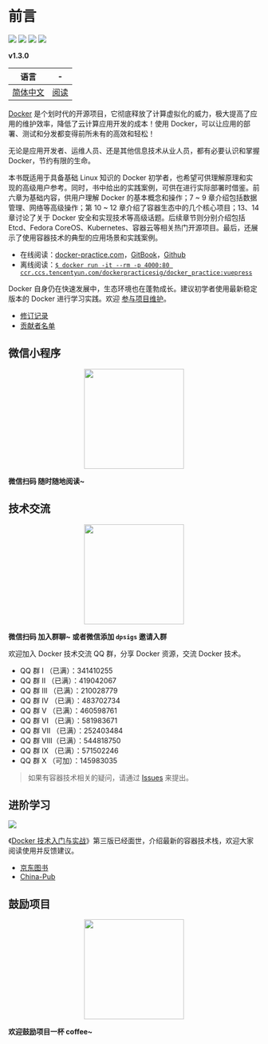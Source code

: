 # 前言

[![](https://img.shields.io/github/stars/yeasy/docker\_practice.svg?style=social\&label=Stars)](https://github.com/yeasy/docker\_practice) [![](https://img.shields.io/github/release/yeasy/docker\_practice/all.svg)](https://github.com/yeasy/docker\_practice/releases) [![](https://img.shields.io/badge/Based-Docker%20CE%20v20.10-blue.svg)](https://github.com/docker/docker-ce) [![](https://img.shields.io/badge/Docker%20%E6%8A%80%E6%9C%AF%E5%85%A5%E9%97%A8%E4%B8%8E%E5%AE%9E%E6%88%98-jd.com-red.svg)](https://union-click.jd.com/jdc?e=\&p=JF8AANADIgZlGF0VAxUDVBJdHDISBFAfWRcCGzcRRANLXSJeEF4aVwkMGQ1eD0kdSVJKSQVJHBIEUB9ZFwIbGAxeB0gyS34PbFlHVHNkI0MQEAoIcSxyBWFLRAtZK1olABYHXR9eHAoQN2UbXCVQfN\_jrYOwsw7T\_5SOnZUiBmUbXBYBFwBVG14UBBAAZRxbHDJJUjscCEEHEQ4FSA4VBhBQZStrFjIiN1UrWCVAfARQT1gQA0cFAEwOEAcRDlMTDEALQAFTEwwRUhMAUR1cJQATBlES)

**v1.3.0**

| 语言                                                | -                                                  |
| ------------------------------------------------- | -------------------------------------------------- |
| [简体中文](https://github.com/yeasy/docker\_practice) | [阅读](https://vuepress.mirror.docker-practice.com/) |

[Docker](https://www.docker.com) 是个划时代的开源项目，它彻底释放了计算虚拟化的威力，极大提高了应用的维护效率，降低了云计算应用开发的成本！使用 Docker，可以让应用的部署、测试和分发都变得前所未有的高效和轻松！

无论是应用开发者、运维人员、还是其他信息技术从业人员，都有必要认识和掌握 Docker，节约有限的生命。

本书既适用于具备基础 Linux 知识的 Docker 初学者，也希望可供理解原理和实现的高级用户参考。同时，书中给出的实践案例，可供在进行实际部署时借鉴。前六章为基础内容，供用户理解 Docker 的基本概念和操作；7 \~ 9 章介绍包括数据管理、网络等高级操作；第 10 \~ 12 章介绍了容器生态中的几个核心项目；13、14 章讨论了关于 Docker 安全和实现技术等高级话题。后续章节则分别介绍包括 Etcd、Fedora CoreOS、Kubernetes、容器云等相关热门开源项目。最后，还展示了使用容器技术的典型的应用场景和实践案例。

* 在线阅读：[docker-practice.com](https://vuepress.mirror.docker-practice.com/)，[GitBook](https://yeasy.gitbook.io/docker\_practice/)，[Github](https://github.com/yeasy/docker\_practice/blob/master/SUMMARY.md)
* 离线阅读：[`$ docker run -it --rm -p 4000:80 ccr.ccs.tencentyun.com/dockerpracticesig/docker_practice:vuepress`](https://github.com/yeasy/docker\_practice/wiki/%E7%A6%BB%E7%BA%BF%E9%98%85%E8%AF%BB%E5%8A%9F%E8%83%BD%E8%AF%A6%E8%A7%A3)

Docker 自身仍在快速发展中，生态环境也在蓬勃成长。建议初学者使用最新稳定版本的 Docker 进行学习实践。欢迎 [参与项目维护](contributing.md)。

* [修订记录](changelog.md)
* [贡献者名单](https://github.com/yeasy/docker\_practice/graphs/contributors)

## 微信小程序

<div align="center">

<img src="https://docker_practice.gitee.io/pic/dp-wechat-miniprogram.jpg" alt="" width="200">

</div>

**微信扫码 随时随地阅读\~**

## 技术交流

<div align="center">

<img src="https://docker_practice.gitee.io/pic/dpsig-wechat.jpg" alt="" width="200">

</div>

**微信扫码 加入群聊\~ 或者微信添加 `dpsigs` 邀请入群**

欢迎加入 Docker 技术交流 QQ 群，分享 Docker 资源，交流 Docker 技术。

* QQ 群 I （已满）：341410255
* QQ 群 II （已满）：419042067
* QQ 群 III （已满）：210028779
* QQ 群 IV （已满）：483702734
* QQ 群 V （已满）：460598761
* QQ 群 VI （已满）：581983671
* QQ 群 VII （已满）：252403484
* QQ 群 VIII（已满）：544818750
* QQ 群 IX （已满）：571502246
* QQ 群 X （可加）：145983035

> 如果有容器技术相关的疑问，请通过 [Issues](https://github.com/yeasy/docker\_practice/issues/new/choose) 来提出。

## 进阶学习

[![](https://github.com/yeasy/docker\_practice/raw/master/\_images/docker\_primer3.png)](https://union-click.jd.com/jdc?e=\&p=JF8AANADIgZlGF0VAxUDVBJdHDISBFAfWRcCGzcRRANLXSJeEF4aVwkMGQ1eD0kdSVJKSQVJHBIEUB9ZFwIbGAxeB0gyS34PbFlHVHNkI0MQEAoIcSxyBWFLRAtZK1olABYHXR9eHAoQN2UbXCVQfN\_jrYOwsw7T\_5SOnZUiBmUbXBYBFwBVG14UBBAAZRxbHDJJUjscCEEHEQ4FSA4VBhBQZStrFjIiN1UrWCVAfARQT1gQA0cFAEwOEAcRDlMTDEALQAFTEwwRUhMAUR1cJQATBlES)

《[Docker 技术入门与实战](https://union-click.jd.com/jdc?e=\&p=JF8AANADIgZlGF0VAxUDVBJdHDISBFAfWRcCGzcRRANLXSJeEF4aVwkMGQ1eD0kdSVJKSQVJHBIEUB9ZFwIbGAxeB0gyS34PbFlHVHNkI0MQEAoIcSxyBWFLRAtZK1olABYHXR9eHAoQN2UbXCVQfN\_jrYOwsw7T\_5SOnZUiBmUbXBYBFwBVG14UBBAAZRxbHDJJUjscCEEHEQ4FSA4VBhBQZStrFjIiN1UrWCVAfARQT1gQA0cFAEwOEAcRDlMTDEALQAFTEwwRUhMAUR1cJQATBlES)》第三版已经面世，介绍最新的容器技术栈，欢迎大家阅读使用并反馈建议。

* [京东图书](https://union-click.jd.com/jdc?e=\&p=JF8AANADIgZlGF0VAxUDVBJdHDISBFAfWRcCGzcRRANLXSJeEF4aVwkMGQ1eD0kdSVJKSQVJHBIEUB9ZFwIbGAxeB0gyS34PbFlHVHNkI0MQEAoIcSxyBWFLRAtZK1olABYHXR9eHAoQN2UbXCVQfN\_jrYOwsw7T\_5SOnZUiBmUbXBYBFwBVG14UBBAAZRxbHDJJUjscCEEHEQ4FSA4VBhBQZStrFjIiN1UrWCVAfARQT1gQA0cFAEwOEAcRDlMTDEALQAFTEwwRUhMAUR1cJQATBlES)
* [China-Pub](http://product.china-pub.com/8052127)

## 鼓励项目

<div align="center">

<img src="https://github.com/yeasy/docker_practice/raw/master/_images/donate.jpeg" alt="" width="200">

</div>

**欢迎鼓励项目一杯 coffee\~**
